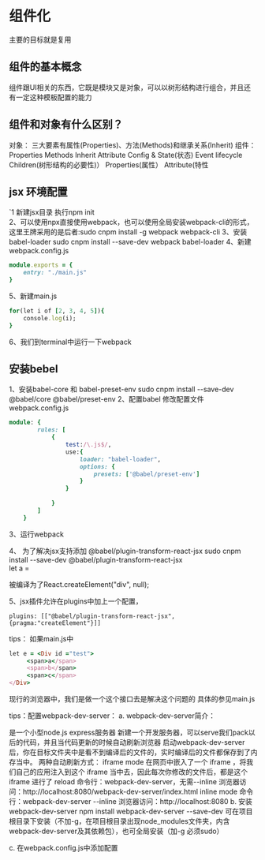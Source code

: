 # 组件化
主要的目标就是复用
## 组件的基本概念
组件跟UI相关的东西，它既是模块又是对象，可以以树形结构进行组合，并且还有一定这种模板配置的能力
## 组件和对象有什么区别？
对象： 三大要素有属性(Properties)、方法(Methods)和继承关系(Inherit) 
组件： Properties Methods Inherit Attribute Config & State(状态) Event  lifecycle Children(树形结构的必要性)）
Properties(属性） Attribute(特性 

## jsx 环境配置
`1 新建jsx目录 执行npm init  
2、可以使用npx直接使用webpack，也可以使用全局安装webpack-cli的形式，这里王牌采用的是后者:sudo cnpm  install -g webpack webpack-cli
3、安装babel-loader 
sudo cnpm install --save-dev webpack babel-loader
4、新建webpack.config.js
```ruby
module.exports = {
    entry: "./main.js"
}
```
5、新建main.js
```ruby
for(let i of [2, 3, 4, 5]){
    console.log(i);
}
````
6、我们到terminal中运行一下webpack

## 安装bebel 
1、安装babel-core 和 babel-preset-env
sudo cnpm install --save-dev @babel/core @babel/preset-env
2、配置babel 
修改配置文件webpack.config.js
``` ruby
module: {
        rules: [
            {
                test:/\.js$/,
                use:{
                    loader: "babel-loader",
                    options: {
                        presets: ['@babel/preset-env']
                    }
                }
    
            }
        ]
    }
```
3、运行webpack

4、 为了解决jsx支持添加 @babel/plugin-transform-react-jsx 
sudo cnpm install --save-dev @babel/plugin-transform-react-jsx  
    let a = <div/> 被编译为了React.createElement(\"div\", null);

5、jsx插件允许在plugins中加上一个配置，
```
plugins: [["@babel/plugin-transform-react-jsx",{pragma:"createElement"}]]
```

tips：
如果main.js中
```ruby
let e = <Div id ="test">
     <span>a</span>
     <span>b</span>
     <span>c</span>
</Div>
```
现行的浏览器中，我们是做一个这个接口去是解决这个问题的 具体的参见main.js

tips：配置webpack-dev-server：
a. webpack-dev-server简介：

是一个小型node.js express服务器
新建一个开发服务器，可以serve我们pack以后的代码，并且当代码更新的时候自动刷新浏览器
启动webpack-dev-server后，你在目标文件夹中是看不到编译后的文件的，实时编译后的文件都保存到了内存当中。
两种自动刷新方式：
iframe mode
在网页中嵌入了一个 iframe ，将我们自己的应用注入到这个 iframe 当中去，因此每次你修改的文件后，都是这个 iframe 进行了 reload
命令行：webpack-dev-server，无需--inline
浏览器访问：http://localhost:8080/webpack-dev-server/index.html
inline mode
命令行：webpack-dev-server --inline
浏览器访问：http://localhost:8080
b. 安装webpack-dev-server
npm install webpack-dev-server --save-dev
可在项目根目录下安装（不加-g，在项目根目录出现node_modules文件夹，内含webpack-dev-server及其依赖包），也可全局安装（加-g 必须sudo）

c. 在webpack.config.js中添加配置